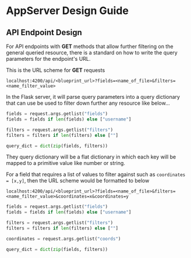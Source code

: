 # AppServer Design Guide

## API Endpoint Design

For API endpoints with **GET** methods that allow further filtering on the general queried resource, there is a standard on how to write the query parameters for the endpoint's URL.

This is the URL scheme for **GET** requests

`localhost:4200/api/<blueprint_url>?fields=<name_of_file>&filters=<name_filter_value>`

In the Flask server, it will parse query parameters into a query dictionary that can use be used to filter down further any resource like below...

```python
fields = request.args.getlist("fields")
fields = fields if len(fields) else ["username"]

filters = request.args.getlist("filters")
filters = filters if len(filters) else [""]

query_dict = dict(zip(fields, filters))
```

They query dictionary will be a flat dictionary in which each key will be mapped to a primitive value like number or string. 

For a field that requires a list of values to filter against such as `coordinates = [x,y]`, then the URL scheme would be formatted to below

`localhost:4200/api/<blueprint_url>?fields=<name_of_file>&filters=<name_filter_value>&coordinates=x&coordinates=y`

 ```python
fields = request.args.getlist("fields")
fields = fields if len(fields) else ["username"]

filters = request.args.getlist("filters")
filters = filters if len(filters) else [""]

coordinates = request.args.getlist("coords")

query_dict = dict(zip(fields, filters))
 ```